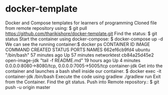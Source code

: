 # docker-template
Docker and Compose templates for learners of programming 
Cloned file from remote repository using: $ git pull https://github.com/tharikishore/docker-template.git
Find the status: $ git status
Start the container using docker-compose:
$ docker-compose up -d
We can see the running container:$ docker ps
CONTAINER ID        IMAGE               COMMAND               CREATED             STATUS              PORTS                                            NAMES
662ef6cb9fd4        ubuntu              "/bin/bash"           57 minutes ago      Up 57 minutes                                                        networktest
cb84a25d45e2        open-image-jdk      "tail -f README.md"   19 hours ago        Up 4 minutes        0.0.0.0:8080->8080/tcp, 0.0.0.0:7005->5005/tcp   container-jdk
Get into the container and launches a bash shell inside our container.
$ docker exec -it container-jdk /bin/bash
Execute the code using gradlew
./gradlew run
Exit from the Container.
Find the git status.
Push into Remote repository.: $ git push -u origin master


